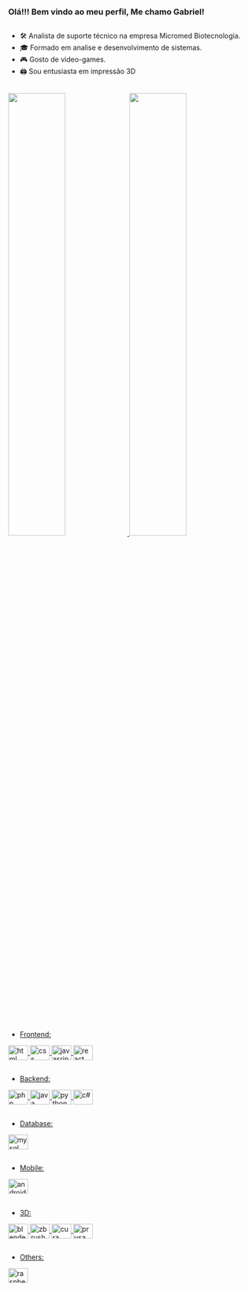 ### Olá!!! Bem vindo ao meu perfil, Me chamo Gabriel!

##

- 🛠️ Analista de suporte técnico na empresa Micromed Biotecnologia.
- 🎓 Formado em analise e desenvolvimento de sistemas.
- 🎮 Gosto de video-games.
- 🖨️ Sou entusiasta em impressão 3D

##

<div>
  <a href="https://github.com/ryubiel"/>
  <img height="48%" src="https://github-readme-stats.vercel.app/api?username=ryubiel&show_icons=true&theme=tokyonight"/>
  <img height="48%" src="https://github-readme-stats.vercel.app/api/top-langs/?username=ryubiel&layout=compact&langs_count=16&theme=tokyonight"/>
</div>

##

- Frontend:
<div>
  <img align="center" alt="html" height="30" width="40" src="https://cdn.jsdelivr.net/gh/devicons/devicon/icons/html5/html5-original.svg"/>
  <img align="center" alt="css" height="30" width="40" src="https://cdn.jsdelivr.net/gh/devicons/devicon/icons/css3/css3-original.svg"/>
  <img align="center" alt="javasript" height="30" width="40" src="https://cdn.jsdelivr.net/gh/devicons/devicon/icons/javascript/javascript-original.svg"/>
  <img align="center" alt="react" height="30" width="40" src="https://cdn.jsdelivr.net/gh/devicons/devicon/icons/react/react-original.svg"/>
</div>

##

- Backend:
<div> 
  <img align="center" alt="php" height="30" width="40" src="https://cdn.jsdelivr.net/gh/devicons/devicon/icons/php/php-original.svg"/>
  <img align="center" alt="java" height="30" width="40" src="https://cdn.jsdelivr.net/gh/devicons/devicon/icons/java/java-original.svg"/>
  <img align="center" alt="python" height="30" width="40" src="https://cdn.jsdelivr.net/gh/devicons/devicon/icons/python/python-original.svg"/>
  <img align="center" alt="c#" height="30" width="40" src="https://cdn.jsdelivr.net/gh/devicons/devicon/icons/csharp/csharp-original.svg"/>
</div>

##

- Database:
<div>
  <img align="center" alt="mysql" height="30" width="40" src="https://cdn.jsdelivr.net/gh/devicons/devicon/icons/mysql/mysql-original.svg"/>
</div>

##

- Mobile: 
<div>
  <img align="center" alt="android" height="30" width="40" src="https://cdn.jsdelivr.net/gh/devicons/devicon/icons/android/android-original.svg"/>
</div>

##

- 3D:
<div>
  <img align="center" alt="blender" height="30" width="40" src="https://cdn.jsdelivr.net/gh/devicons/devicon/icons/blender/blender-original.svg"/>
  <img align="center" alt="zbrush" height="30" width="40" src="https://www.svgrepo.com/show/508998/zbrush.svg"/>
  <img align="center" alt="cura" height="30" width="40" src="https://static-00.iconduck.com/assets.00/cura-icon-icon-2048x2048-fvt9f2iw.png"/>
  <img align="center" alt="prusa" height="30" width="40" src="https://cdn.icon-icons.com/icons2/3053/PNG/512/prusa_slicer_macos_bigsur_icon_189809.png"/>
</div>

##
- Others: 
<div>
  <img align="center" alt="raspberry" height="30" width="40" src="https://cdn.jsdelivr.net/gh/devicons/devicon/icons/raspberrypi/raspberrypi-original.svg"/>
</div>
